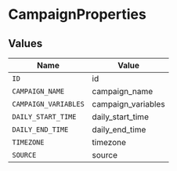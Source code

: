 # CampaignProperties


## Values

| Name                 | Value                |
| -------------------- | -------------------- |
| `ID`                 | id                   |
| `CAMPAIGN_NAME`      | campaign_name        |
| `CAMPAIGN_VARIABLES` | campaign_variables   |
| `DAILY_START_TIME`   | daily_start_time     |
| `DAILY_END_TIME`     | daily_end_time       |
| `TIMEZONE`           | timezone             |
| `SOURCE`             | source               |